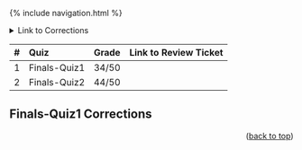 {% include navigation.html %}

<div id="top"></div>

<!-- TABLE OF CONTENTS -->
<details>
  <summary>Link to Corrections</summary>
  <ol>
    <li><a href="#finals-quiz1-corrections">Finals-Quiz1</a></li>
    <li><a href="#acknowledgments">Finals-Quiz2</a></li>
  </ol>
</details>

| #| Quiz         | Grade  | Link to Review Ticket
|:--|:----------------------|:------|:----------|
| 1 | Finals-Quiz1 | 34/50 | |
| 2 | Finals-Quiz2 | 44/50 | |


## Finals-Quiz1 Corrections

<p align="right">(<a href="#top">back to top</a>)</p>

